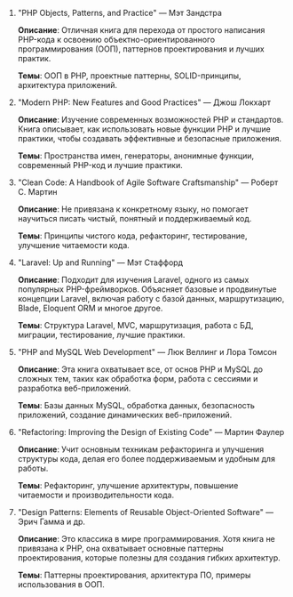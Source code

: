 1. "PHP Objects, Patterns, and Practice" — Mэт Зандстра

   **Описание**: Отличная книга для перехода от простого написания PHP-кода к освоению объектно-ориентированного программирования (ООП), паттернов проектирования и лучших практик.

   **Темы**: ООП в PHP, проектные паттерны, SOLID-принципы, архитектура приложений.


2. "Modern PHP: New Features and Good Practices" — Джош Локхарт

   **Описание**: Изучение современных возможностей PHP и стандартов. Книга описывает, как использовать новые функции PHP и лучшие практики, чтобы создавать эффективные и безопасные приложения.

   **Темы**: Пространства имен, генераторы, анонимные функции, современный PHP-код и лучшие практики.


3. "Clean Code: A Handbook of Agile Software Craftsmanship" — Роберт С. Мартин

   **Описание**: Не привязана к конкретному языку, но помогает научиться писать чистый, понятный и поддерживаемый код.

   **Темы**: Принципы чистого кода, рефакторинг, тестирование, улучшение читаемости кода.


4. "Laravel: Up and Running" — Мэт Стаффорд

   **Описание**: Подходит для изучения Laravel, одного из самых популярных PHP-фреймворков. Объясняет базовые и продвинутые концепции Laravel, включая работу с базой данных, маршрутизацию, Blade, Eloquent ORM и многое другое.

   **Темы**: Структура Laravel, MVC, маршрутизация, работа с БД, миграции, тестирование, лучшие практики.


5. "PHP and MySQL Web Development" — Люк Веллинг и Лора Томсон

   **Описание**: Эта книга охватывает все, от основ PHP и MySQL до сложных тем, таких как обработка форм, работа с сессиями и разработка веб-приложений.

   **Темы**: Базы данных MySQL, обработка данных, безопасность приложений, создание динамических веб-приложений.


6. "Refactoring: Improving the Design of Existing Code" — Мартин Фаулер

   **Описание**: Учит основным техникам рефакторинга и улучшения структуры кода, делая его более поддерживаемым и удобным для работы.

   **Темы**: Рефакторинг, улучшение архитектуры, повышение читаемости и производительности кода.


8. "Design Patterns: Elements of Reusable Object-Oriented Software" — Эрич Гамма и др.

   **Описание**: Это классика в мире программирования. Хотя книга не привязана к PHP, она охватывает основные паттерны проектирования, которые полезны для создания гибких архитектур.

   **Темы**: Паттерны проектирования, архитектура ПО, примеры использования в ООП.